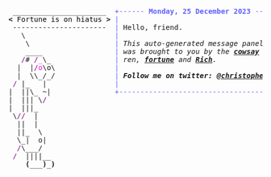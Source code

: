 <pre style="font-family:Menlo,'DejaVu Sans Mono',consolas,'Courier New',monospace"> ______________________  <span style="color: #5f5fff; text-decoration-color: #5f5fff">+------ </span><span style="color: #5f5fff; text-decoration-color: #5f5fff; font-weight: bold">Monday, 25 December 2023</span><span style="color: #5f5fff; text-decoration-color: #5f5fff"> ------+</span> <a href="https://www.informatik.uni-leipzig.de/~akiki/">Christopher Akiki</a>                
<span style="font-weight: bold">&lt;</span><span style="color: #000000; text-decoration-color: #000000"> Fortune is on hiatus </span><span style="font-weight: bold">&gt;</span> <span style="color: #5f5fff; text-decoration-color: #5f5fff">|</span>                                      <span style="color: #5f5fff; text-decoration-color: #5f5fff">|</span> ┣━━ Interests                    
 ----------------------  <span style="color: #5f5fff; text-decoration-color: #5f5fff">|</span> Hello, friend.                       <span style="color: #5f5fff; text-decoration-color: #5f5fff">|</span> ┃   ┣━━ My cat                   
   \                     <span style="color: #5f5fff; text-decoration-color: #5f5fff">|</span>                                      <span style="color: #5f5fff; text-decoration-color: #5f5fff">|</span> ┃   ┣━━ Representation Learning  
    \                    <span style="color: #5f5fff; text-decoration-color: #5f5fff">|</span> <span style="font-style: italic">This auto-generated message panel </span>   <span style="color: #5f5fff; text-decoration-color: #5f5fff">|</span> ┃   ┣━━ Language Generation      
    ____                 <span style="color: #5f5fff; text-decoration-color: #5f5fff">|</span> <span style="font-style: italic">was brought to you by the </span><span style="font-weight: bold; font-style: italic"><a href="https://en.wikipedia.org/wiki/Cowsay">cowsay</a></span><span style="font-style: italic"> </span>    <span style="color: #5f5fff; text-decoration-color: #5f5fff">|</span> ┃   ┣━━ Text Mining              
   <span style="color: #800080; text-decoration-color: #800080">/</span># <span style="color: #800080; text-decoration-color: #800080">/</span><span style="color: #ff00ff; text-decoration-color: #ff00ff">_</span>\_               <span style="color: #5f5fff; text-decoration-color: #5f5fff">|</span> <span style="font-style: italic">ren, </span><span style="font-weight: bold; font-style: italic"><a href="https://en.wikipedia.org/wiki/Fortune_(Unix)">fortune</a></span><span style="font-style: italic"> and </span><span style="font-weight: bold; font-style: italic"><a href="https://github.com/willmcgugan/rich">Rich</a></span><span style="font-style: italic">. </span>              <span style="color: #5f5fff; text-decoration-color: #5f5fff">|</span> ┃   ┣━━ Dataset Creation         
  |  |<span style="color: #800080; text-decoration-color: #800080">/</span><span style="color: #ff00ff; text-decoration-color: #ff00ff">o</span>\o\              <span style="color: #5f5fff; text-decoration-color: #5f5fff">|</span>                                      <span style="color: #5f5fff; text-decoration-color: #5f5fff">|</span> ┃   ┗━━ TODO                     
  |  \\_/_/              <span style="color: #5f5fff; text-decoration-color: #5f5fff">|</span> <span style="font-weight: bold; font-style: italic">Follow me on twitter: </span><span style="font-weight: bold; font-style: italic"><a href="https://twitter.com/christopher">@christopher</a></span>   <span style="color: #5f5fff; text-decoration-color: #5f5fff">|</span> ┣━━ Past Lives                   
 <span style="color: #800080; text-decoration-color: #800080">/</span> |_   |                <span style="color: #5f5fff; text-decoration-color: #5f5fff">|</span>                                      <span style="color: #5f5fff; text-decoration-color: #5f5fff">|</span> ┃   ┣━━ Sociocultural antropology
|  ||\_ ~|               <span style="color: #5f5fff; text-decoration-color: #5f5fff">+--------------------------------------+</span> ┃   ┗━━ Network Engineering      
|  ||| \<span style="color: #800080; text-decoration-color: #800080">/</span>                                                         ┣━━ Current Location             
|  |||_                                                           ┃   ┗━━ Leipzig, Germany         
 \<span style="color: #800080; text-decoration-color: #800080">//</span>  |                                                           ┗━━ Previous Locations           
  ||  |                                                               ┣━━ Durham, England          
  ||_  \                                                              ┗━━ Zouk Mikael, Lebanon     
  \_|  o|                                                                                          
  <span style="color: #800080; text-decoration-color: #800080">/</span>\___/                                                                                           
 <span style="color: #800080; text-decoration-color: #800080">/</span>  ||||__                                                                                         
    <span style="font-weight: bold">(</span>___<span style="font-weight: bold">)</span>_<span style="font-weight: bold">)</span>                                                                                        
                                                                                                   
</pre>
